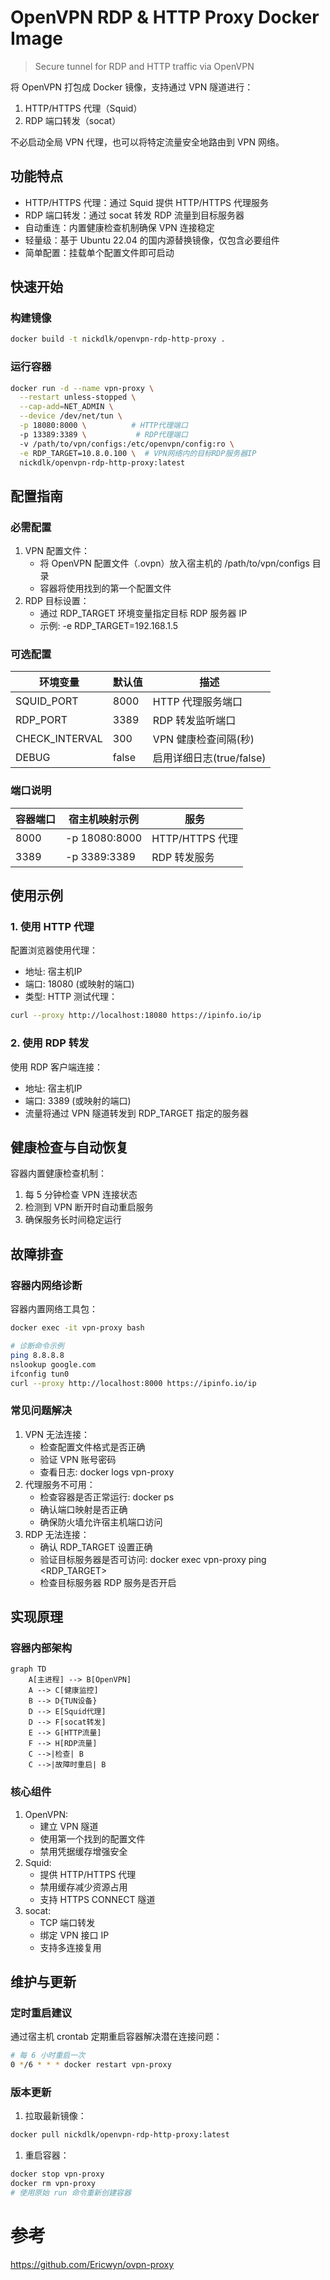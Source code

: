 # OpenVPN RDP & HTTP Proxy Docker Image
> Secure tunnel for RDP and HTTP traffic via OpenVPN

将 OpenVPN 打包成 Docker 镜像，支持通过 VPN 隧道进行：
1. HTTP/HTTPS 代理（Squid）
2. RDP 端口转发（socat）

不必启动全局 VPN 代理，也可以将特定流量安全地路由到 VPN 网络。

## 功能特点
- HTTP/HTTPS 代理：通过 Squid 提供 HTTP/HTTPS 代理服务
- RDP 端口转发：通过 socat 转发 RDP 流量到目标服务器
- 自动重连：内置健康检查机制确保 VPN 连接稳定
- 轻量级：基于 Ubuntu 22.04 的国内源替换镜像，仅包含必要组件
- 简单配置：挂载单个配置文件即可启动

## 快速开始

### 构建镜像

```bash
docker build -t nickdlk/openvpn-rdp-http-proxy .
```

### 运行容器

```bash
docker run -d --name vpn-proxy \
  --restart unless-stopped \
  --cap-add=NET_ADMIN \
  --device /dev/net/tun \
  -p 18080:8000 \          # HTTP代理端口
  -p 13389:3389 \           # RDP代理端口
  -v /path/to/vpn/configs:/etc/openvpn/config:ro \
  -e RDP_TARGET=10.8.0.100 \  # VPN网络内的目标RDP服务器IP
  nickdlk/openvpn-rdp-http-proxy:latest
```

## 配置指南

### 必需配置

1. VPN 配置文件：
    - 将 OpenVPN 配置文件（.ovpn）放入宿主机的 /path/to/vpn/configs 目录
    - 容器将使用找到的第一个配置文件
2. RDP 目标设置：
    - 通过 RDP_TARGET 环境变量指定目标 RDP 服务器 IP
    - 示例: -e RDP_TARGET=192.168.1.5

### 可选配置

|环境变量|默认值|描述|
| ----- | ----- | ----- |
|SQUID_PORT|8000|HTTP 代理服务端口|
|RDP_PORT|3389|RDP 转发监听端口|
|CHECK_INTERVAL|300|VPN 健康检查间隔(秒)|
|DEBUG|false|启用详细日志(true/false)|

### 端口说明

|容器端口|宿主机映射示例|服务|
| ----- | ----- | ----- |
|8000|-p 18080:8000|HTTP/HTTPS 代理|
|3389|-p 3389:3389|RDP 转发服务|

## 使用示例

### 1. 使用 HTTP 代理

配置浏览器使用代理：
- 地址: 宿主机IP
- 端口: 18080 (或映射的端口)
- 类型: HTTP
测试代理：

```bash
curl --proxy http://localhost:18080 https://ipinfo.io/ip
```

### 2. 使用 RDP 转发

使用 RDP 客户端连接：
- 地址: 宿主机IP
- 端口: 3389 (或映射的端口)
- 流量将通过 VPN 隧道转发到 RDP_TARGET 指定的服务器

## 健康检查与自动恢复

容器内置健康检查机制：
1. 每 5 分钟检查 VPN 连接状态
2. 检测到 VPN 断开时自动重启服务
3. 确保服务长时间稳定运行

## 故障排查

### 容器内网络诊断

容器内置网络工具包：
```bash
docker exec -it vpn-proxy bash

# 诊断命令示例
ping 8.8.8.8
nslookup google.com
ifconfig tun0
curl --proxy http://localhost:8000 https://ipinfo.io/ip
```


### 常见问题解决
1. VPN 无法连接：
    - 检查配置文件格式是否正确
    - 验证 VPN 账号密码
    - 查看日志: docker logs vpn-proxy
2. 代理服务不可用：
    - 检查容器是否正常运行: docker ps
    - 确认端口映射是否正确
    - 确保防火墙允许宿主机端口访问
3. RDP 无法连接：
    - 确认 RDP_TARGET 设置正确
    - 验证目标服务器是否可访问: docker exec vpn-proxy ping <RDP_TARGET>
    - 检查目标服务器 RDP 服务是否开启

## 实现原理
### 容器内部架构

```mermaid
graph TD
    A[主进程] --> B[OpenVPN]
    A --> C[健康监控]
    B --> D{TUN设备}
    D --> E[Squid代理]
    D --> F[socat转发]
    E --> G[HTTP流量]
    F --> H[RDP流量]
    C -->|检查| B
    C -->|故障时重启| B
```

### 核心组件
1. OpenVPN:
    - 建立 VPN 隧道
    - 使用第一个找到的配置文件
    - 禁用凭据缓存增强安全
2. Squid:
    - 提供 HTTP/HTTPS 代理
    - 禁用缓存减少资源占用
    - 支持 HTTPS CONNECT 隧道
3. socat:
    - TCP 端口转发
    - 绑定 VPN 接口 IP
    - 支持多连接复用

## 维护与更新

### 定时重启建议

通过宿主机 crontab 定期重启容器解决潜在连接问题：
```bash
# 每 6 小时重启一次
0 */6 * * * docker restart vpn-proxy
```
### 版本更新
1. 拉取最新镜像：
```bash
docker pull nickdlk/openvpn-rdp-http-proxy:latest
```
1. 重启容器：
```bash
docker stop vpn-proxy
docker rm vpn-proxy
# 使用原始 run 命令重新创建容器
```

# 参考

https://github.com/Ericwyn/ovpn-proxy